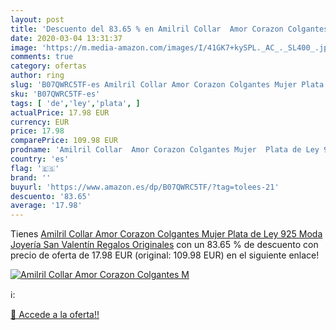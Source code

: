```yaml
---
layout: post
title: 'Descuento del 83.65 % en Amilril Collar  Amor Corazon Colgantes M'
date: 2020-03-04 13:31:37
image: 'https://m.media-amazon.com/images/I/41GK7+kySPL._AC_._SL400_.jpg'
comments: true
category: ofertas
author: ring
slug: 'B07QWRC5TF-es Amilril Collar Amor Corazon Colgantes Mujer Plata de Ley...'
sku: 'B07QWRC5TF-es'
tags: [ 'de','ley','plata', ]
actualPrice: 17.98 EUR
currency: EUR
price: 17.98
comparePrice: 109.98 EUR
prodname: 'Amilril Collar  Amor Corazon Colgantes Mujer  Plata de Ley 925 Moda Joyería  San Valentín Regalos Originales'
country: 'es'
flag: '🇪🇸'
brand: ''
buyurl: 'https://www.amazon.es/dp/B07QWRC5TF/?tag=tolees-21'
descuento: '83.65'
average: '17.98'
---
```


Tienes [Amilril Collar  Amor Corazon Colgantes Mujer  Plata de Ley 925 Moda Joyería  San Valentín Regalos Originales](https://www.amazon.es/dp/B07QWRC5TF/?tag=tolees-21) con un 83.65 % de descuento con precio de oferta de 17.98 EUR (original: 109.98 EUR) en el siguiente enlace!

[![Amilril Collar  Amor Corazon Colgantes M](https://m.media-amazon.com/images/I/41GK7+kySPL._AC_._SL400_.jpg)](https://www.amazon.es/dp/B07QWRC5TF/?tag=tolees-21)

ℹ️:


[🛒 Accede a la oferta!!](https://www.amazon.es/dp/B07QWRC5TF/?tag=tolees-21)
